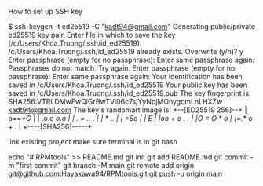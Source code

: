 How to set up SSH key

$ ssh-keygen -t ed25519 -C "kadt94@gmail.com"
Generating public/private ed25519 key pair.
Enter file in which to save the key (/c/Users/Khoa.Truong/.ssh/id_ed25519):
/c/Users/Khoa.Truong/.ssh/id_ed25519 already exists.
Overwrite (y/n)? y
Enter passphrase (empty for no passphrase):
Enter same passphrase again:
Passphrases do not match.  Try again.
Enter passphrase (empty for no passphrase):
Enter same passphrase again:
Your identification has been saved in /c/Users/Khoa.Truong/.ssh/id_ed25519
Your public key has been saved in /c/Users/Khoa.Truong/.ssh/id_ed25519.pub
The key fingerprint is:
SHA256:VTRLDMwFwQlGrBwTVi06c7sjYyNpjMOnygomLnLHXZw kadt94@gmail.com
The key's randomart image is:
+--[ED25519 256]--+
|      o==*+O*    |
|     .o.o *o.o   |
|     . = .. .    |
|      * ..       |
|       =So       |
|        E        |
|oo + o . .       |
|O = O * o        |
|*=.* o + .       |
+----[SHA256]-----+

link existing project
make sure terminal is in git bash

echo "# RPMtools" >> README.md
git init
git add README.md
git commit -m "first commit"
git branch -M main
git remote add origin git@github.com:Hayakawa94/RPMtools.git
git push -u origin main
